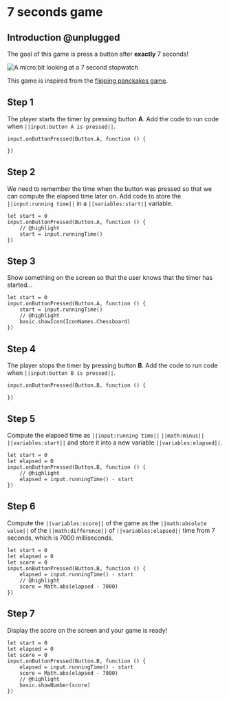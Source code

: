 # 7 seconds game

## Introduction @unplugged

The goal of this game is press a button after **exactly** 7 seconds!

![A micro:bit looking at a 7 second stopwatch](/docs/static/mb/projects/7-seconds.png)

This game is inspired from the [flipping panckakes game](https://www.elecfreaks.com/blog/post/flipping-pancakes-microbit-game.html).

## Step 1

The player starts the timer by pressing button **A**. Add the code to run code when ``||input:button A is pressed||``.

```blocks
input.onButtonPressed(Button.A, function () {
	
})
```

## Step 2

We need to remember the time when the button was pressed so that we can compute the elapsed time later on.
Add code to store the ``||input:running time||`` in a ``||variables:start||`` variable.

```blocks
let start = 0
input.onButtonPressed(Button.A, function () {
    // @highlight
    start = input.runningTime()
})
```

## Step 3

Show something on the screen so that the user knows that the timer has started...

```blocks
let start = 0
input.onButtonPressed(Button.A, function () {
    start = input.runningTime()
    // @highlight
    basic.showIcon(IconNames.Chessboard)
})
```

## Step 4

The player stops the timer by pressing button **B**. Add the code to run code when ``||input:button B is pressed||``.

```blocks
input.onButtonPressed(Button.B, function () {
	
})
```

## Step 5

Compute the elapsed time as ``||input:running time||`` ``||math:minus||`` ``||variables:start||`` and store it into a new variable ``||variables:elapsed||``.

```blocks
let start = 0
let elapsed = 0
input.onButtonPressed(Button.B, function () {
    // @highlight
    elapsed = input.runningTime() - start
})
```

## Step 6

Compute the ``||variables:score||`` of the game as the ``||math:absolute value||`` of the ``||math:difference||`` of ``||variables:elapsed||`` time from 7 seconds, which is 7000 milliseconds.

```blocks
let start = 0
let elapsed = 0
let score = 0
input.onButtonPressed(Button.B, function () {
    elapsed = input.runningTime() - start
    // @highlight
    score = Math.abs(elapsed - 7000)
})
```

## Step 7

Display the score on the screen and your game is ready!

```blocks
let start = 0
let elapsed = 0
let score = 0
input.onButtonPressed(Button.B, function () {
    elapsed = input.runningTime() - start
    score = Math.abs(elapsed - 7000)
    // @highlight
    basic.showNumber(score)
})
```
